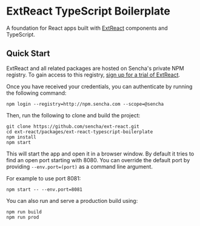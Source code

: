 # ExtReact TypeScript Boilerplate

A foundation for React apps built with [ExtReact](http://docs.sencha.com/extreact/latest/index.html) components and TypeScript.

## Quick Start

ExtReact and all related packages are hosted on Sencha's private NPM registry. To gain access to this registry, [sign up for a trial of ExtReact](https://www.sencha.com/products/extreact/evaluate).

Once you have received your credentials, you can authenticate by running the following command:

```
npm login --registry=http://npm.sencha.com --scope=@sencha
```

Then, run the following to clone and build the project:

    git clone https://github.com/sencha/ext-react.git
    cd ext-react/packages/ext-react-typescript-boilerplate
    npm install
    npm start

This will start the app and open it in a browser window.  By default it tries to find
an open port starting with 8080.  You can override the default port by providing `--env.port=(port)` 
as a command line argument.

For example to use port 8081:

    npm start -- --env.port=8081

You can also run and serve a production build using:

    npm run build
    npm run prod
